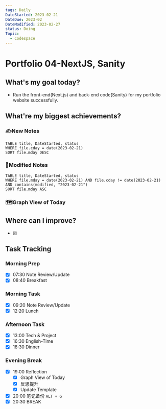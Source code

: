 ```yaml
---
tags: Daily
DateStarted: 2023-02-21
DateDue: 2023-02
DateModified: 2023-02-27
status: Doing
Topic:
  - Codespace
---
```


# Portfolio 04-NextJS, Sanity

## What's my goal today?

- Run the front-end(Next.js) and back-end code(Sanity) for my portfolio website successfully.

## What're my biggest achievements?

### ✍️New Notes

```dataview
TABLE title, DateStarted, status
WHERE file.cday = date(2023-02-21)
SORT file.mday DESC
```

### 📝Modified Notes

```dataview
TABLE title, DateStarted, status
WHERE file.mday = date(2023-02-21) AND file.cday != date(2023-02-21) AND contains(modified, "2023-02-21")
SORT file.mday ASC
```

### 🗺️Graph View of Today

## Where can I improve?

- [x]

## Task Tracking

### Morning Prep

- [x] 07:30 Note Review/Update
- [x] 08:40 Breakfast

### Morning Task

- [x] 09:20 Note Review/Update
- [x] 12:20 Lunch

### Afternoon Task

- [x] 13:00 Tech & Project
- [x] 16:30 English-Time
- [x] 18:30 Dinner

### Evening Break

- [x] 19:00 Reflection
  - [x] Graph View of Today
  - [x] 反思提升
  - [x] Update Template
- [x] 20:00 笔记备份 `ALT + G`
- [x] 20:30 BREAK
